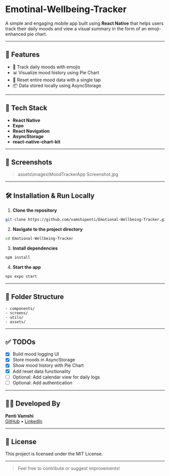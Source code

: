 # Emotinal-Wellbeing-Tracker

A simple and engaging mobile app built using **React Native** that helps users track their daily moods and view a visual summary in the form of an emoji-enhanced pie chart.

---

## 📱 Features

- 🎯 Track daily moods with emojis
- 📊 Visualize mood history using Pie Chart
- 🔄 Reset entire mood data with a single tap
- 📦 Data stored locally using AsyncStorage

---

## 🚀 Tech Stack

- **React Native**
- **Expo**
- **React Navigation**
- **AsyncStorage**
- **react-native-chart-kit**

---

## 📸 Screenshots

> assets\images\MoodTrackerApp Screenshot.jpg

---

## 🛠 Installation & Run Locally

1. **Clone the repository**  
```bash
git clone https://github.com/vamshipenti/Emotional-Wellbeing-Tracker.git
```

2. **Navigate to the project directory**  
```bash
cd Emotional-Wellbeing-Tracker
```

3. **Install dependencies**  
```bash
npm install
```

4. **Start the app**  
```bash
npx expo start
```

---

## 📂 Folder Structure
```
- components/
- screens/
- utils/
- assets/
```

---

## ✅ TODOs

- [x] Build mood logging UI
- [x] Store moods in AsyncStorage
- [x] Show mood history with Pie Chart
- [x] Add reset data functionality
- [ ] Optional: Add calendar view for daily logs
- [ ] Optional: Add authentication

---

## 👨‍💻 Developed By

**Penti Vamshi**  
[GitHub](https://github.com/vamshipenti) • [LinkedIn](https://www.linkedin.com/in/vamshipenti/)

---

## 📄 License

This project is licensed under the MIT License.

---

> Feel free to contribute or suggest improvements!

